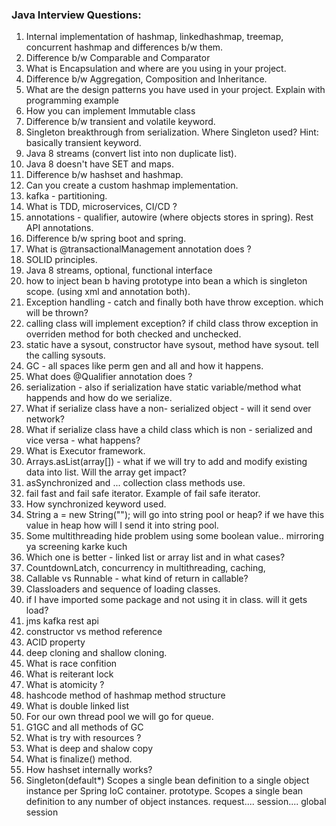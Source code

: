### Java Interview Questions:

1. Internal implementation of hashmap, linkedhashmap, treemap, concurrent hashmap and differences b/w them.
2. Difference b/w Comparable and Comparator
3. What is Encapsulation and where are you using in your project.
4. Difference b/w Aggregation, Composition and Inheritance.
5. What are the design patterns you have used in your project. Explain with programming example
6. How you can implement Immutable class
7. Difference b/w transient and volatile keyword.
8. Singleton breakthrough from serialization. Where Singleton used? Hint: basically transient keyword.
9. Java 8 streams (convert list into non duplicate list).
10. Java 8 doesn't have SET and maps.
11. Difference b/w hashset and hashmap.
12. Can you create a custom hashmap implementation.
13. kafka - partitioning.
14. What is TDD, microservices, CI/CD ?
15. annotations - qualifier, autowire (where objects stores in spring). Rest API annotations.
16. Difference b/w spring boot and spring.
17. What is @transactionalManagement annotation does ?
18. SOLID principles.
19. Java 8 streams, optional, functional interface
20. how to inject bean b having prototype into bean a which is singleton scope. (using xml and annotation both).
21. Exception handling - catch and finally both have throw exception. which will be thrown?
22. calling class will implement exception? if child class throw exception in overriden method for both checked and unchecked.
23. static have a sysout, constructor have sysout, method have sysout. tell the calling sysouts.
24. GC - all spaces like perm gen and all and how it happens.
25. What does @Qualifier annotation does ?
26. serialization - also if serialization have static variable/method what happends and how do we serialize.
27. What if serialize class have a non- serialized object - will it send over network?
28. What if serialize class have a child class which is non - serialized and vice versa - what happens?
29. What is Executor framework.
30. Arrays.asList(array[]) - what if we will try to add and modify existing data into list. Will the array get impact?
31. asSynchronized and ... collection class methods use.
32. fail fast and fail safe iterator. Example of fail safe iterator.
33. How synchronized keyword used.
34. String a = new String(""); will go into string pool or heap? if we have this value in heap how will I send it into string pool.
35. Some multithreading hide problem using some boolean value.. mirroring ya screening karke kuch
36. Which one is better - linked list or array list and in what cases?
37. CountdownLatch, concurrency in multithreading, caching,
38. Callable vs Runnable - what kind of return in callable?
39. Classloaders and sequence of loading classes.
40. if I have imported some package and not using it in class. will it gets load?
41. jms kafka rest api
42. constructor vs method reference
43. ACID property
44. deep cloning and shallow cloning.
45. What is race confition
46. What is reiterant lock
47. What is atomicity ?
48. hashcode method of hashmap method structure
49. What is double linked list
50. For our own thread pool we will go for queue.
51. G1GC and all methods of GC
52. What is try with resources ?
53. What is deep and shalow copy
54. What is finalize() method.
55. How hashset internally works?
56. Singleton(default*) Scopes a single bean definition to a single object instance per Spring IoC container.
prototype. Scopes a single bean definition to any number of object instances.
request....
session....
global session

